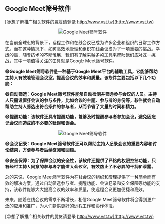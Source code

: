 ## **Google Meet筛号软件**

[😍想了解推广相关软件的朋友请登录 http://www.vst.tw](http://www.vst.tw)

 <center><img src="https://vst.tw/MP4/tuiguang/png/7.png" alt="Google Meet筛号软件"></center>

在当前全球化的背景下，远程工作和在线会议已成为许多企业和组织的日常工作方式。而在这种情况下，如何高效地管理和组织在线会议成为了一项重要的挑战。幸运的是，随着技术的不断发展，我们有了越来越多的工具来帮助我们应对这一挑战，其中一项值得关注的工具就是Google Meet筛号软件。

**😄Google Meet筛号软件是一种基于Google Meet平台的辅助工具，它能够帮助主持人有效地管理会议室，提高会议的效率和质量。该软件主要包括以下几个功能：**

**😄自动筛选：Google Meet筛号软件能够自动检测并筛选参与会议的人员。主持人只需设置好会议的参与条件，比如会议的主题、参与者的身份等，软件就会自动帮助主持人筛选出符合条件的参与者，从而节省了大量的时间和精力。**

**😄提醒功能：该软件还具有提醒功能，能够及时提醒参与者参加会议，避免因忘记会议而造成的不必要的延误和误会。**

 <center><img src="https://vst.tw/MP4/tuiguang/png/2.png" alt="Google Meet筛号软件"></center>

**😄会议记录：Google Meet筛号软件还可以帮助主持人记录会议的重要内容和讨论结果，方便参与者后续查阅和回顾。**

**😄安全保障：为了保障会议的安全性，该软件还提供了严格的权限控制功能，只有经过主持人同意的参与者才能进入会议室，有效防止了不必要的干扰和泄露。**

总的来说，Google Meet筛号软件为在线会议的组织和管理提供了一种简单而有效的解决方案。通过自动筛选参与者、提醒功能、会议记录和安全保障等功能的支持，该软件能够大大提高会议的效率和质量，使远程会议更加便捷和高效。

未来，随着在线会议的需求不断增长，相信Google Meet筛号软件将会得到更广泛的应用和推广，为人们提供更好的远程工作和协作体验。

[😍想了解推广相关软件的朋友请登录 http://www.vst.tw](http://www.vst.tw)



